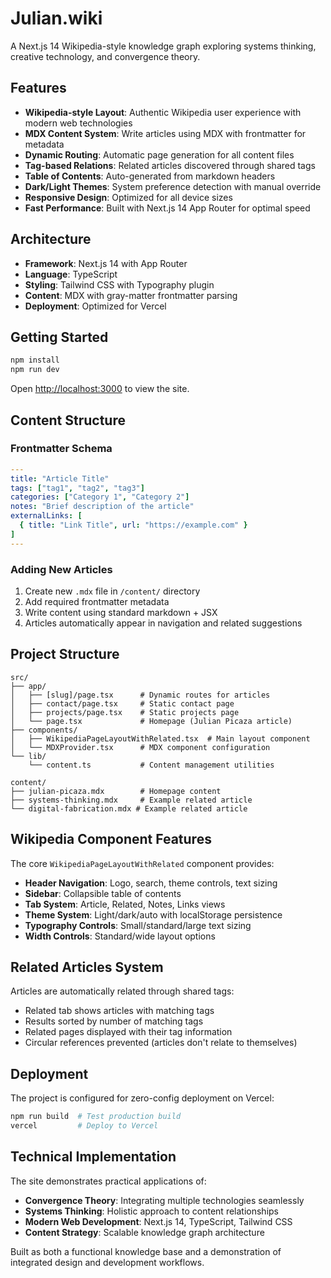 # Julian.wiki

A Next.js 14 Wikipedia-style knowledge graph exploring systems thinking, creative technology, and convergence theory.

## Features

- **Wikipedia-style Layout**: Authentic Wikipedia user experience with modern web technologies
- **MDX Content System**: Write articles using MDX with frontmatter for metadata
- **Dynamic Routing**: Automatic page generation for all content files
- **Tag-based Relations**: Related articles discovered through shared tags
- **Table of Contents**: Auto-generated from markdown headers
- **Dark/Light Themes**: System preference detection with manual override
- **Responsive Design**: Optimized for all device sizes
- **Fast Performance**: Built with Next.js 14 App Router for optimal speed

## Architecture

- **Framework**: Next.js 14 with App Router
- **Language**: TypeScript
- **Styling**: Tailwind CSS with Typography plugin
- **Content**: MDX with gray-matter frontmatter parsing
- **Deployment**: Optimized for Vercel

## Getting Started

```bash
npm install
npm run dev
```

Open [http://localhost:3000](http://localhost:3000) to view the site.

## Content Structure

### Frontmatter Schema

```yaml
---
title: "Article Title"
tags: ["tag1", "tag2", "tag3"]
categories: ["Category 1", "Category 2"]
notes: "Brief description of the article"
externalLinks: [
  { title: "Link Title", url: "https://example.com" }
]
---
```

### Adding New Articles

1. Create new `.mdx` file in `/content/` directory
2. Add required frontmatter metadata
3. Write content using standard markdown + JSX
4. Articles automatically appear in navigation and related suggestions

## Project Structure

```
src/
├── app/
│   ├── [slug]/page.tsx      # Dynamic routes for articles
│   ├── contact/page.tsx     # Static contact page
│   ├── projects/page.tsx    # Static projects page
│   └── page.tsx             # Homepage (Julian Picaza article)
├── components/
│   ├── WikipediaPageLayoutWithRelated.tsx  # Main layout component
│   └── MDXProvider.tsx      # MDX component configuration
└── lib/
    └── content.ts           # Content management utilities

content/
├── julian-picaza.mdx        # Homepage content
├── systems-thinking.mdx     # Example related article
└── digital-fabrication.mdx # Example related article
```

## Wikipedia Component Features

The core `WikipediaPageLayoutWithRelated` component provides:

- **Header Navigation**: Logo, search, theme controls, text sizing
- **Sidebar**: Collapsible table of contents
- **Tab System**: Article, Related, Notes, Links views  
- **Theme System**: Light/dark/auto with localStorage persistence
- **Typography Controls**: Small/standard/large text sizing
- **Width Controls**: Standard/wide layout options

## Related Articles System

Articles are automatically related through shared tags:
- Related tab shows articles with matching tags
- Results sorted by number of matching tags
- Related pages displayed with their tag information
- Circular references prevented (articles don't relate to themselves)

## Deployment

The project is configured for zero-config deployment on Vercel:

```bash
npm run build  # Test production build
vercel         # Deploy to Vercel
```

## Technical Implementation

The site demonstrates practical applications of:
- **Convergence Theory**: Integrating multiple technologies seamlessly
- **Systems Thinking**: Holistic approach to content relationships
- **Modern Web Development**: Next.js 14, TypeScript, Tailwind CSS
- **Content Strategy**: Scalable knowledge graph architecture

Built as both a functional knowledge base and a demonstration of integrated design and development workflows.
